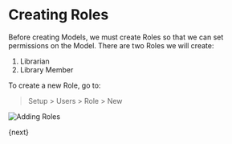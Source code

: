 <!-- base_template: frappe_io/www/frappe/frappe_base.html --><!-- add-breadcrumbs -->
# Creating Roles

Before creating Models, we must create Roles so that we can set permissions on the Model. There are two Roles we will create:

1. Librarian
1. Library Member

To create a new Role, go to:

> Setup > Users > Role > New

<img class="screenshot" alt="Adding Roles" src="/docs/assets/img/roles_creation.png">

{next}
